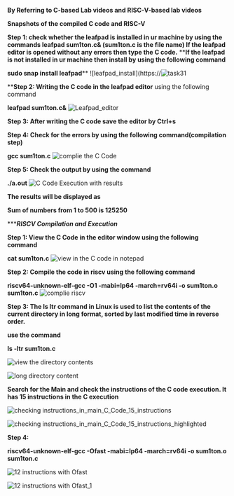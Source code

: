 **By Referring to C-based Lab videos and RISC-V-based lab videos**

**Snapshots of the compiled C code and RISC-V**

**Step 1: check whether the leafpad is installed in ur machine by using the commands
leafpad sum1ton.c& (sum1ton.c is the file name)
If the leafpad editor is opened without any errors then type the C code.**
****If the leafpad is not installed in ur machine then install by using the following command**

**sudo snap install leafpad****
![leafpad_install](https://![task31](https://github.com/Snehas-7/Repo-for-VSD/assets/120084430/ca42827a-e8de-4e0d-bb83-13a3752a8a4a)


****Step 2: Writing the C code in the leafpad editor** using the following command

**leafpad sum1ton.c&**
![Leafpad_editor](https://github.com/Abdulbitm/Abdul/assets/160620896/ed488618-98bb-4de7-85f3-8aff1329d465)

**Step 3: After writing the C code save the editor by Ctrl+s**

**Step 4: Check for the errors by using the following command(compilation step)**

**gcc sum1ton.c**
![complie the C Code](https://github.com/Abdulbitm/Abdul/assets/160620896/982d5fe6-b150-4535-9611-8478a12165ae)

**Step 5: Check the output by using the command**

**./a.out**
![C Code Execution with results ](https://github.com/Abdulbitm/Abdul/assets/160620896/07457616-fb58-4bb1-9c1f-dd32f256625b)

**The results will be displayed as** 

**Sum of numbers from 1 to 500 is 125250**


********************************************************RISCV Compilation and Execution*****************************************************

**Step 1: View the C Code in the editor window using the following command**

**cat sum1ton.c**
![view in the C code in notepad](https://github.com/Abdulbitm/Abdul/assets/160620896/cd8e147a-6cf3-444d-a76c-1b24ed063636)

**Step 2: Compile the code in riscv using the following command**

**riscv64-unknown-elf-gcc -O1 -mabi=lp64 -march=rv64i -o sum1ton.o sum1ton.c**
![complie riscv](https://github.com/Abdulbitm/Abdul/assets/160620896/b85e4975-9bc1-4258-8091-6904692328cc)

**Step 3: The ls ltr command in Linux is used to list the contents of the current directory in long format, sorted by last modified time in reverse order.**

**use the command**

**ls -ltr sum1ton.c**

![view the directory contents](https://github.com/Abdulbitm/Abdul/assets/160620896/c7dd20be-b896-4d19-af98-077590a23b14)


![long directory content](https://github.com/Abdulbitm/Abdul/assets/160620896/3e2e473a-9f55-4bec-8ed3-4bd2732efbee)

**Search for the Main and check the instructions of the C code execution. It has 15 instructions in the C execution**

![checking instructions_in_main_C_Code_15_instructions](https://github.com/Abdulbitm/Abdul/assets/160620896/8d7d1502-a997-403d-a2cc-fcd459962a43)

![checking instructions_in_main_C_Code_15_instructions_highlighted](https://github.com/Abdulbitm/Abdul/assets/160620896/0a07ba3e-4a3d-41a7-a158-3ef976ce0292)


**Step 4:**

**riscv64-unknown-elf-gcc -Ofast -mabi=lp64 -march=rv64i -o sum1ton.o sum1ton.c**

![12 instructions with Ofast](https://github.com/Abdulbitm/Abdul/assets/160620896/f2ebdc19-c3a6-494d-a25d-6d71c2811440)



![12 instructions with Ofast_1](https://github.com/Abdulbitm/Abdul/assets/160620896/4904feb4-c3ab-4337-976c-9a94bacbf85a)






